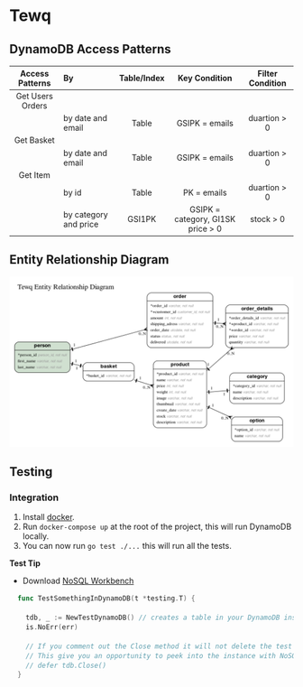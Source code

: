 # Tewq

## DynamoDB Access Patterns

|  Access Patterns                                | By                     | Table/Index  | Key Condition                         | Filter Condition                                          |
| :---------------------------------------------: | :---------------       | :----------: | :-----------------------------------: | :-------------------------------------------------------: |
|  Get Users Orders                               |                        |              |                                       |                                                           |
|                                                 | by date and email      | Table        | GSIPK = emails                        | duartion > 0                                              |
|  Get Basket                                     |                        |              |                                       |                                                           |
|                                                 | by date and email      | Table        | GSIPK = emails                        | duartion > 0                                              |
|  Get Item                                       |                        |              |                                       |                                                           |
|                                                 | by id                  | Table        | PK = emails                           | duartion > 0                                              |
|                                                 | by category and price  | GSI1PK       | GSIPK = category, GI1SK price > 0     | stock > 0                                                 |


## Entity Relationship Diagram

![ERD](./erd.png)


## Testing

### Integration

1. Install [docker](https://www.docker.com/get-started).
2. Run `docker-compose up` at the root of the project, this will run DynamoDB locally.
3. You can now run `go test ./...` this will run all the tests.

**Test Tip**

* Download [NoSQL Workbench](https://docs.aws.amazon.com/amazondynamodb/latest/developerguide/workbench.html)

```go
  func TestSomethingInDynamoDB(t *testing.T) {

    tdb, _ := NewTestDynamoDB() // creates a table in your DynamoDB instance.
    is.NoErr(err)

    // If you comment out the Close method it will not delete the test database that got created.
    // This give you an opportunity to peek into the instance with NoSQL Workbench.
    // defer tdb.Close()
  }
```

